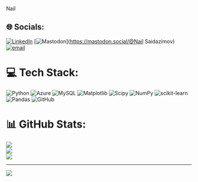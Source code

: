 Nail
## 🌐 Socials:
[![LinkedIn](https://img.shields.io/badge/LinkedIn-%230077B5.svg?logo=linkedin&logoColor=white)](https://linkedin.com/in/https://www.linkedin.com/in/saydazimnail/) [![Mastodon](https://img.shields.io/badge/-MASTODON-%232B90D9?logo=mastodon&logoColor=white)](https://mastodon.social/@Nail Saidazimov) [![email](https://img.shields.io/badge/Email-D14836?logo=gmail&logoColor=white)](mailto:saydazimnoil@gmail.com) 

# 💻 Tech Stack:
![Python](https://img.shields.io/badge/python-3670A0?style=for-the-badge&logo=python&logoColor=ffdd54) ![Azure](https://img.shields.io/badge/azure-%230072C6.svg?style=for-the-badge&logo=microsoftazure&logoColor=white) ![MySQL](https://img.shields.io/badge/mysql-4479A1.svg?style=for-the-badge&logo=mysql&logoColor=white) ![Matplotlib](https://img.shields.io/badge/Matplotlib-%23ffffff.svg?style=for-the-badge&logo=Matplotlib&logoColor=black) ![Scipy](https://img.shields.io/badge/SciPy-%230C55A5.svg?style=for-the-badge&logo=scipy&logoColor=%white) ![NumPy](https://img.shields.io/badge/numpy-%23013243.svg?style=for-the-badge&logo=numpy&logoColor=white) ![scikit-learn](https://img.shields.io/badge/scikit--learn-%23F7931E.svg?style=for-the-badge&logo=scikit-learn&logoColor=white) ![Pandas](https://img.shields.io/badge/pandas-%23150458.svg?style=for-the-badge&logo=pandas&logoColor=white) ![GitHub](https://img.shields.io/badge/github-%23121011.svg?style=for-the-badge&logo=github&logoColor=white)
# 📊 GitHub Stats:
![](https://github-readme-stats.vercel.app/api?username=Nail97&theme=merko&hide_border=false&include_all_commits=false&count_private=false)<br/>
![](https://nirzak-streak-stats.vercel.app/?user=Nail97&theme=merko&hide_border=false)<br/>
![](https://github-readme-stats.vercel.app/api/top-langs/?username=Nail97&theme=merko&hide_border=false&include_all_commits=false&count_private=false&layout=compact)

---
[![](https://visitcount.itsvg.in/api?id=Nail97&icon=0&color=0)](https://visitcount.itsvg.in)

<!-- Proudly created with GPRM ( https://gprm.itsvg.in ) -->
